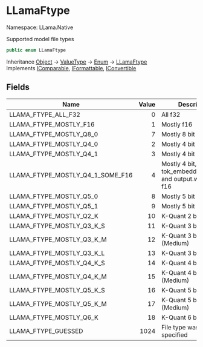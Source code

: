 # LLamaFtype

Namespace: LLama.Native

Supported model file types

```csharp
public enum LLamaFtype
```

Inheritance [Object](https://docs.microsoft.com/en-us/dotnet/api/system.object) → [ValueType](https://docs.microsoft.com/en-us/dotnet/api/system.valuetype) → [Enum](https://docs.microsoft.com/en-us/dotnet/api/system.enum) → [LLamaFtype](./llama.native.llamaftype.md)<br>
Implements [IComparable](https://docs.microsoft.com/en-us/dotnet/api/system.icomparable), [IFormattable](https://docs.microsoft.com/en-us/dotnet/api/system.iformattable), [IConvertible](https://docs.microsoft.com/en-us/dotnet/api/system.iconvertible)

## Fields

| Name | Value | Description |
| --- | --: | --- |
| LLAMA_FTYPE_ALL_F32 | 0 | All f32 |
| LLAMA_FTYPE_MOSTLY_F16 | 1 | Mostly f16 |
| LLAMA_FTYPE_MOSTLY_Q8_0 | 7 | Mostly 8 bit |
| LLAMA_FTYPE_MOSTLY_Q4_0 | 2 | Mostly 4 bit |
| LLAMA_FTYPE_MOSTLY_Q4_1 | 3 | Mostly 4 bit |
| LLAMA_FTYPE_MOSTLY_Q4_1_SOME_F16 | 4 | Mostly 4 bit, tok_embeddings.weight and output.weight are f16 |
| LLAMA_FTYPE_MOSTLY_Q5_0 | 8 | Mostly 5 bit |
| LLAMA_FTYPE_MOSTLY_Q5_1 | 9 | Mostly 5 bit |
| LLAMA_FTYPE_MOSTLY_Q2_K | 10 | K-Quant 2 bit |
| LLAMA_FTYPE_MOSTLY_Q3_K_S | 11 | K-Quant 3 bit (Small) |
| LLAMA_FTYPE_MOSTLY_Q3_K_M | 12 | K-Quant 3 bit (Medium) |
| LLAMA_FTYPE_MOSTLY_Q3_K_L | 13 | K-Quant 3 bit (Large) |
| LLAMA_FTYPE_MOSTLY_Q4_K_S | 14 | K-Quant 4 bit (Small) |
| LLAMA_FTYPE_MOSTLY_Q4_K_M | 15 | K-Quant 4 bit (Medium) |
| LLAMA_FTYPE_MOSTLY_Q5_K_S | 16 | K-Quant 5 bit (Small) |
| LLAMA_FTYPE_MOSTLY_Q5_K_M | 17 | K-Quant 5 bit (Medium) |
| LLAMA_FTYPE_MOSTLY_Q6_K | 18 | K-Quant 6 bit |
| LLAMA_FTYPE_GUESSED | 1024 | File type was not specified |
